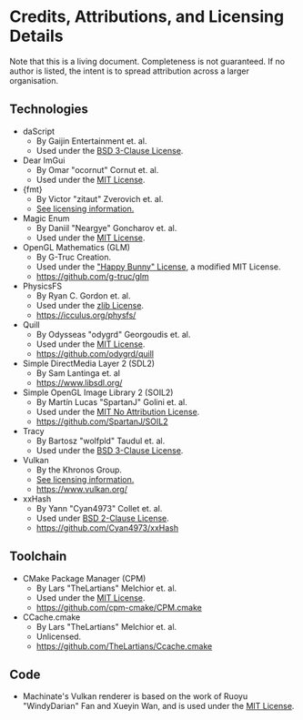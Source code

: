 # Credits, Attributions, and Licensing Details

Note that this is a living document. Completeness is not guaranteed. If no author is listed, the intent is to spread attribution across a larger organisation.

## Technologies

- daScript
	- By Gaijin Entertainment et. al.
	- Used under the [BSD 3-Clause License](https://github.com/GaijinEntertainment/daScript/blob/master/LICENSE).
- Dear ImGui
	- By Omar "ocornut" Cornut et. al.
	- Used under the [MIT License](https://github.com/ocornut/imgui/blob/master/LICENSE.txt).
- {fmt}
	- By Victor "zitaut" Zverovich et. al.
	- [See licensing information.](https://github.com/fmtlib/fmt/blob/master/LICENSE.rst)
- Magic Enum
	- By Daniil "Neargye" Goncharov et. al.
	- Used under the [MIT License](https://github.com/Neargye/magic_enum/blob/master/LICENSE).
- OpenGL Mathematics (GLM)
	- By G-Truc Creation.
	- Used under the ["Happy Bunny" License](https://github.com/g-truc/glm/blob/master/copying.txt), a modified MIT License.
	- https://github.com/g-truc/glm
- PhysicsFS
	- By Ryan C. Gordon et. al.
	- Used under the [zlib License](https://hg.icculus.org/icculus/physfs/raw-file/tip/LICENSE.txt).
	- https://icculus.org/physfs/
- Quill
	- By Odysseas "odygrd" Georgoudis et. al.
	- Used under the [MIT License](https://github.com/odygrd/quill/blob/master/LICENSE).
	- https://github.com/odygrd/quill
- Simple DirectMedia Layer 2 (SDL2)
	- By Sam Lantinga et. al
	- https://www.libsdl.org/
- Simple OpenGL Image Library 2 (SOIL2)
	- By Martín Lucas "SpartanJ" Golini et. al.
	- Used under the [MIT No Attribution License](https://github.com/SpartanJ/SOIL2/blob/master/LICENSE).
	- https://github.com/SpartanJ/SOIL2
- Tracy
	- By Bartosz "wolfpld" Taudul et. al.
	- Used under the [BSD 3-Clause License](https://github.com/wolfpld/tracy/blob/master/LICENSE).
- Vulkan
	- By the Khronos Group.
	- [See licensing information.](https://www.khronos.org/legal/trademarks/)
	- https://www.vulkan.org/
- xxHash
	- By Yann "Cyan4973" Collet et. al.
	- Used under [BSD 2-Clause License](https://github.com/Cyan4973/xxHash/blob/dev/LICENSE).
	- https://github.com/Cyan4973/xxHash

## Toolchain

- CMake Package Manager (CPM)
	- By Lars "TheLartians" Melchior et. al.
	- Used under the [MIT License](https://github.com/cpm-cmake/CPM.cmake/blob/master/LICENSE).
	- https://github.com/cpm-cmake/CPM.cmake
- CCache.cmake
	- By Lars "TheLartians" Melchior et. al.
	- Unlicensed.
	- https://github.com/TheLartians/Ccache.cmake

## Code

- Machinate's Vulkan renderer is based on the work of Ruoyu "WindyDarian" Fan and Xueyin Wan, and is used under the [MIT License](https://github.com/WindyDarian/Vulkan-Forward-Plus-Renderer/blob/master/LICENSE).
